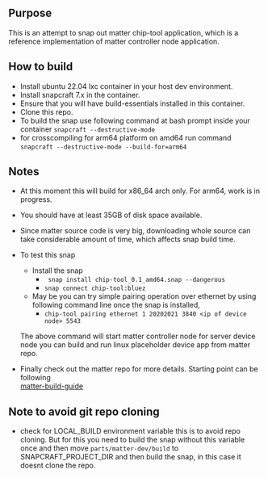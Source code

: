 ## Purpose 
This is an attempt to snap out matter chip-tool application, which is a reference implementation of matter controller node application.

## How to build
- Install ubuntu 22.04 lxc container in your host dev environment.
- Install snapcraft 7.x in the container.
- Ensure that you will have build-essentials installed in this container.
- Clone this repo.
- To build the snap use following command at bash prompt inside your container
  ``` snapcraft --destructive-mode ```
- for crosscompiling for arm64 platform on amd64 run command
  ``` snapcraft --destructive-mode --build-for=arm64 ```
  

## Notes
- At this moment this will build for x86_64 arch only. For arm64, work is in progress. 
- You should have at least 35GB of disk space available.
- Since matter source code is very big, downloading whole source can take considerable amount of time, which affects snap build time.
- To test this snap
   - Install the snap
     - ``` snap install chip-tool_0.1_amd64.snap --dangerous```
     - ``` snap connect chip-tool:bluez ```
  - May be you can try simple pairing operation over ethernet by using following command line once the snap is installed,
    - ``` chip-tool pairing ethernet 1 20202021 3840 <ip of device node> 5543 ```
    
   The above command will start matter controller node for server device node you can build and run  linux placeholder device app from matter repo.

- Finally check out the matter repo for more details. Starting point  can be following      
  [matter-build-guide](https://github.com/project-chip/connectedhomeip/blob/master/docs/guides/BUILDING.md)

## Note to avoid git repo cloning 
- check for LOCAL_BUILD environment variable this is to avoid repo cloning. But for this you need to build the snap without this variable once and then move ``` parts/matter-dev/build ``` to SNAPCRAFT_PROJECT_DIR and then build the snap, in this case it doesnt clone the repo. 

